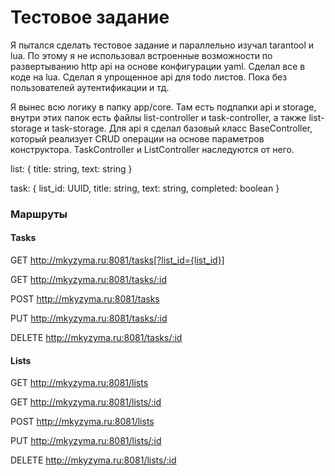 # Тестовое задание

Я пытался сделать тестовое задание и параллельно изучал tarantool и lua. По этому я не использовал встроенные возможности по развертыванию http api на основе конфигурации yaml. Сделал все в коде на lua. Сделал я упрощенное api для todo листов. Пока без пользователей аутентификации и тд.

Я вынес всю логику в папку app/core. Там есть подпапки api и storage, внутри этих папок есть файлы list-controller и task-controller, а также list-storage и task-storage. Для api я сделал базовый класс BaseController, который реализует CRUD операции на основе параметров конструктора. TaskController и ListController наследуются от него.

list: {
  title: string,
  text: string
}

task: {
  list_id: UUID,
  title: string,
  text: string,
  completed: boolean
}

### Маршруты
#### Tasks
GET http://mkyzyma.ru:8081/tasks[?list_id={list_id}]

GET http://mkyzyma.ru:8081/tasks/:id

POST http://mkyzyma.ru:8081/tasks

PUT http://mkyzyma.ru:8081/tasks/:id

DELETE http://mkyzyma.ru:8081/tasks/:id

#### Lists

GET http://mkyzyma.ru:8081/lists

GET http://mkyzyma.ru:8081/lists/:id

POST http://mkyzyma.ru:8081/lists

PUT http://mkyzyma.ru:8081/lists/:id

DELETE http://mkyzyma.ru:8081/lists/:id
